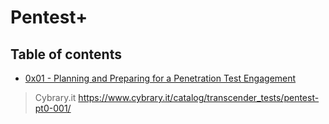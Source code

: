 # Pentest+

## Table of contents

* [0x01 - Planning and Preparing for a Penetration Test Engagement]()

> Cybrary.it https://www.cybrary.it/catalog/transcender_tests/pentest-pt0-001/